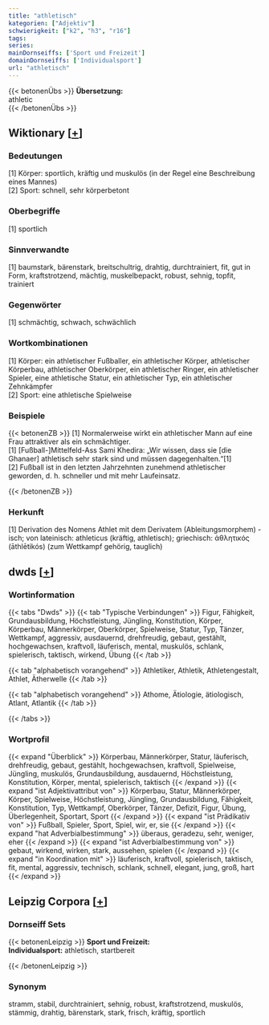 ```yaml
---
title: "athletisch"
kategorien: ["Adjektiv"]
schwierigkeit: ["k2", "h3", "r16"]
tags:
series:
mainDornseiffs: ['Sport und Freizeit']
domainDornseiffs: ['Individualsport']
url: "athletisch"
---
```


{{< betonenÜbs >}}
**Übersetzung:**  
athletic  
{{< /betonenÜbs >}}

## Wiktionary [[+](https://de.wiktionary.org/wiki/athletisch)]

### Bedeutungen
[1] Körper: sportlich, kräftig und muskulös (in der Regel eine Beschreibung eines Mannes)  
[2] Sport: schnell, sehr körperbetont  

### Oberbegriffe
[1] sportlich  

### Sinnverwandte
[1] baumstark, bärenstark, breitschultrig, drahtig, durchtrainiert, fit, gut in Form, kraftstrotzend, mächtig, muskelbepackt, robust, sehnig, topfit, trainiert  

### Gegenwörter
[1] schmächtig, schwach, schwächlich  

### Wortkombinationen
[1] Körper: ein athletischer Fußballer, ein athletischer Körper, athletischer Körperbau, athletischer Oberkörper, ein athletischer Ringer, ein athletischer Spieler, eine athletische Statur, ein athletischer Typ, ein athletischer Zehnkämpfer  
[2] Sport:  eine athletische Spielweise  

### Beispiele
{{< betonenZB >}}
[1] Normalerweise wirkt ein athletischer Mann auf eine Frau attraktiver als ein schmächtiger.  
[1] [Fußball-]Mittelfeld-Ass Sami Khedira: „Wir wissen, dass sie [die Ghanaer] athletisch sehr stark sind und müssen dagegenhalten.“[1]  
[2] Fußball ist in den letzten Jahrzehnten zunehmend athletischer geworden, d. h. schneller und mit mehr Laufeinsatz.  

{{< /betonenZB >}}
### Herkunft
[1] Derivation des Nomens Athlet mit dem Derivatem (Ableitungsmorphem) -isch; von lateinisch: athleticus (kräftig, athletisch); griechisch: ἀθλητικός (āthlētikós) (zum Wettkampf gehörig, tauglich)  



## dwds [[+](https://www.dwds.de/wb/athletisch)]

### Wortinformation
{{< tabs "Dwds" >}}
{{< tab "Typische Verbindungen" >}}
Figur, Fähigkeit, Grundausbildung, Höchstleistung, Jüngling, Konstitution, Körper, Körperbau, Männerkörper, Oberkörper, Spielweise, Statur, Typ, Tänzer, Wettkampf, aggressiv, ausdauernd, drehfreudig, gebaut, gestählt, hochgewachsen, kraftvoll, läuferisch, mental, muskulös, schlank, spielerisch, taktisch, wirkend, Übung
{{< /tab >}}

{{< tab "alphabetisch vorangehend" >}}
Athletiker, Athletik, Athletengestalt, Athlet, Ätherwelle
{{< /tab >}}

{{< tab "alphabetisch vorangehend" >}}
Athome, Ätiologie, ätiologisch, Atlant, Atlantik
{{< /tab >}}

{{< /tabs >}}

### Wortprofil
{{< expand "Überblick" >}} Körperbau, Männerkörper, Statur, läuferisch, drehfreudig, gebaut, gestählt, hochgewachsen, kraftvoll, Spielweise, Jüngling, muskulös, Grundausbildung, ausdauernd, Höchstleistung, Konstitution, Körper, mental, spielerisch, taktisch {{< /expand >}}
{{< expand "ist Adjektivattribut von" >}} Körperbau, Statur, Männerkörper, Körper, Spielweise, Höchstleistung, Jüngling, Grundausbildung, Fähigkeit, Konstitution, Typ, Wettkampf, Oberkörper, Tänzer, Defizit, Figur, Übung, Überlegenheit, Sportart, Sport {{< /expand >}}
{{< expand "ist Prädikativ von" >}} Fußball, Spieler, Sport, Spiel, wir, er, sie {{< /expand >}}
{{< expand "hat Adverbialbestimmung" >}} überaus, geradezu, sehr, weniger, eher {{< /expand >}}
{{< expand "ist Adverbialbestimmung von" >}} gebaut, wirkend, wirken, stark, aussehen, spielen {{< /expand >}}
{{< expand "in Koordination mit" >}} läuferisch, kraftvoll, spielerisch, taktisch, fit, mental, aggressiv, technisch, schlank, schnell, elegant, jung, groß, hart {{< /expand >}}

## Leipzig Corpora [[+](https://corpora.uni-leipzig.de/en/res?word=athletisch&corpusId=deu_newscrawl-public_2018)]

### Dornseiff Sets
{{< betonenLeipzig >}}
**Sport und Freizeit:**  
**Individualsport:** athletisch, startbereit  

{{< /betonenLeipzig >}}

### Synonym
stramm, stabil, durchtrainiert, sehnig, robust, kraftstrotzend, muskulös, stämmig, drahtig, bärenstark, stark, frisch, kräftig, sportlich

